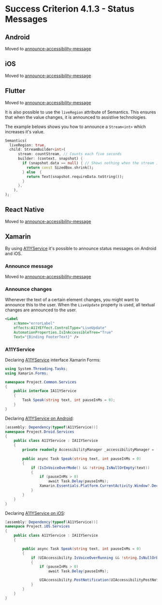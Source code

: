 # Success Criterion 4.1.3 - Status Messages

## Android

Moved to [announce-accessibility-message](../announce-accessibility-message.md)

## iOS

Moved to [announce-accessibility-message](../announce-accessibility-message.md)

## Flutter

Moved to [announce-accessibility-message](../announce-accessibility-message.md)

It is also possible to use the `liveRegion` attribute of Semantics. This ensures that when the value changes, it is announced to assistive technologies.

The example belows shows you how to announce a `Stream<int>` which increases it's value.

```dart
Semantics(
  liveRegion: true,
  child: StreamBuilder<int>(
      stream: countStream, // Counts each five seconds
      builder: (context, snapshot) {
        if (snapshot.data == null) { // Shows nothing when the stream is empty
          return const SizedBox.shrink();
        } else  {
          return Text(snapshot.requireData.toString());
        }
      },
    ),
);
```

## React Native

Moved to [announce-accessibility-message](../announce-accessibility-message.md)

## Xamarin

By using [A11YService](./A11YService.md) it's possible to announce status messages on Android and iOS.

### Announce message

Moved to [announce-accessibility-message](../announce-accessibility-message.md)

### Announce changes

Whenever the text of a certain element changes, you might want to announce this to the user. When the `LiveUpdate` property is used, all textual changes are announced to the user.

```xml
<Label
    x:Name="errorLabel"
    effects:A11YEffect.ControlType="LiveUpdate"
    AutomationProperties.IsInAccessibleTree="True"
    Text="{Binding FooterText}" />
```

### A11YService

Declaring [A11YService](./A11YService.md) interface Xamarin Forms:

```csharp
using System.Threading.Tasks;
using Xamarin.Forms;

namespace Project.Common.Services
{
    public interface IA11YService
    {
        Task Speak(string text, int pauseInMs = 0);
    }
}
```

Declaring [A11YService on Android](./A11YService_Android.md):

```csharp
[assembly: Dependency(typeof(A11YService))]
namespace Project.Droid.Services
{
    public class A11YService : IA11YService
    {
        private readonly AccessibilityManager _accessibilityManager = (AccessibilityManager)Xamarin.Essentials.Platform.CurrentActivity.GetSystemService(Context.AccessibilityService);
        
        public async Task Speak(string text, int pauseInMs = 0)
        {
            if (IsInVoiceOverMode() && !string.IsNullOrEmpty(text))
            {
                if (pauseInMs > 0)
                    await Task.Delay(pauseInMs);
                Xamarin.Essentials.Platform.CurrentActivity.Window?.DecorView?.AnnounceForAccessibility(text.StripHtml());
            }
        }
    }
}
```

Declaring [A11YService on iOS](./A11YService_iOS.md):

```csharp
[assembly: Dependency(typeof(A11YService))]
namespace Project.iOS.Services
{
    public class A11YService : IA11YService
    {

        public async Task Speak(string text, int pauseInMs = 0)
        {
            if (UIAccessibility.IsVoiceOverRunning && !string.IsNullOrEmpty(text))
            {
                if (pauseInMs > 0)
                    await Task.Delay(pauseInMs);

                UIAccessibility.PostNotification(UIAccessibilityPostNotification.Announcement, Foundation.NSObject.FromObject(text.StripHtml()));
            }
        }
    }
}
```
